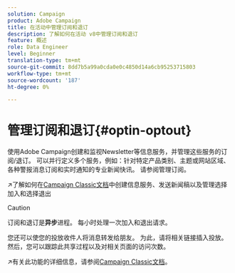 ```yaml
---
solution: Campaign
product: Adobe Campaign
title: 在活动中管理订阅和退订
description: 了解如何在活动 v8中管理订阅和退订
feature: 概述
role: Data Engineer
level: Beginner
translation-type: tm+mt
source-git-commit: 8dd7b5a99a0cda0e0c4850d14a6cb95253715803
workflow-type: tm+mt
source-wordcount: '187'
ht-degree: 0%

---
```


# 管理订阅和退订{#optin-optout}

使用Adobe Campaign创建和监视Newsletter等信息服务，并管理这些服务的订阅/退订。 可以并行定义多个服务，例如：针对特定产品类别、主题或网站区域、各种警报消息订阅和实时通知的专业新闻快讯。 请参阅管理订阅。

:arrow_upper_right:了解如何在[Campaign Classic文档](https://experienceleague.adobe.com/docs/campaign-classic/using/sending-messages/subscriptions-and-referrals/managing-subscriptions.html)中创建信息服务、发送新闻稿以及管理选择加入和选择退出

>[!CAUTION]
>
>订阅和退订是&#x200B;**异步**&#x200B;进程。 每小时处理一次加入和退出请求。

您还可以使您的投放收件人将消息转发给朋友。 为此，请将相关链接插入投放。 然后，您可以跟踪此共享过程以及对相关页面的访问次数。

:arrow_upper_right:有关此功能的详细信息，请参阅[Campaign Classic文档](https://experienceleague.adobe.com/docs/campaign-classic/using/sending-messages/subscriptions-and-referrals/viral-and-social-marketing.html?lang=en#viral-marketing--forward-to-a-friend)。